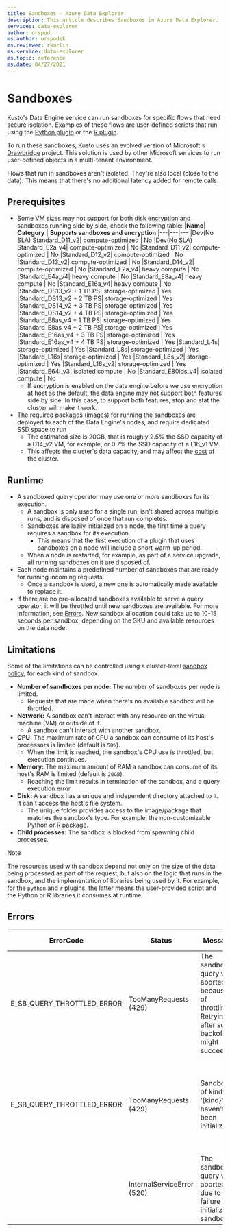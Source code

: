 ```yaml
---
title: Sandboxes - Azure Data Explorer
description: This article describes Sandboxes in Azure Data Explorer.
services: data-explorer
author: orspod
ms.author: orspodek
ms.reviewer: rkarlin
ms.service: data-explorer
ms.topic: reference
ms.date: 04/27/2021
---
```

# Sandboxes

Kusto's Data Engine service can run sandboxes for specific flows that need secure isolation.
Examples of these flows are user-defined scripts that run using the [Python plugin](../query/pythonplugin.md) or the [R plugin](../query/rplugin.md).

To run these sandboxes, Kusto uses an evolved version of Microsoft's [Drawbridge](https://www.microsoft.com/research/project/drawbridge/) project. This solution is used by other Microsoft services to run user-defined objects in a multi-tenant environment.

Flows that run in sandboxes aren't isolated. They're also local (close to the data). This means that there's no additional latency added for remote calls.

## Prerequisites

* Some VM sizes may not support for both [disk encryption](../../security.md#data-protection) and sandboxes running side by side, check the following table:
    |**Name**| **Category** | **Supports sandboxes and encryption**
    |---|---|---
    |Dev(No SLA) Standard_D11_v2| compute-optimized | No
    |Dev(No SLA) Standard_E2a_v4| compute-optimized | No
    |Standard_D11_v2| compute-optimized | No
    |Standard_D12_v2| compute-optimized | No
    |Standard_D13_v2| compute-optimized | No
    |Standard_D14_v2| compute-optimized | No
    |Standard_E2a_v4| heavy compute | No
    |Standard_E4a_v4| heavy compute | No
    |Standard_E8a_v4| heavy compute | No
    |Standard_E16a_v4| heavy compute | No
    |Standard_DS13_v2 + 1&nbsp;TB&nbsp;PS| storage-optimized | Yes
    |Standard_DS13_v2 + 2&nbsp;TB&nbsp;PS| storage-optimized | Yes
    |Standard_DS14_v2 + 3&nbsp;TB&nbsp;PS| storage-optimized | Yes
    |Standard_DS14_v2 + 4&nbsp;TB&nbsp;PS| storage-optimized | Yes
    |Standard_E8as_v4 + 1&nbsp;TB&nbsp;PS| storage-optimized | Yes
    |Standard_E8as_v4 + 2&nbsp;TB&nbsp;PS| storage-optimized | Yes
    |Standard_E16as_v4 + 3&nbsp;TB&nbsp;PS| storage-optimized | Yes
    |Standard_E16as_v4 + 4&nbsp;TB&nbsp;PS| storage-optimized | Yes
    |Standard_L4s| storage-optimized | Yes
    |Standard_L8s| storage-optimized | Yes
    |Standard_L16s| storage-optimized | Yes
    |Standard_L8s_v2| storage-optimized | Yes
    |Standard_L16s_v2| storage-optimized | Yes
    |Standard_E64i_v3| isolated compute | No
    |Standard_E80ids_v4| isolated compute | No
  * If encryption is enabled on the data engine before we use encryption at host as the default, the data engine may not support both features side by side. In this case, to support both features, stop and stat the cluster will make it work.
* The required packages (images) for running the sandboxes are deployed to each of the Data Engine's nodes, and require dedicated SSD space to run
  * The estimated size is 20GB, that is roughly 2.5% the SSD capacity of a D14_v2 VM, for example, or 0.7% the SSD capacity of a L16_v1 VM.
  * This affects the cluster's data capacity, and may affect the [cost](https://azure.microsoft.com/pricing/details/data-explorer) of the cluster.

## Runtime

* A sandboxed query operator may use one or more sandboxes for its execution.
  * A sandbox is only used for a single run, isn't shared across multiple runs, and is disposed of once that run completes.
  * Sandboxes are lazily initialized on a node, the first time a query requires a sandbox for its execution.
    * This means that the first execution of a plugin that uses sandboxes on a node will include a short warm-up period.
  * When a node is restarted, for example, as part of a service upgrade, all running sandboxes on it are disposed of.
* Each node maintains a predefined number of sandboxes that are ready for running incoming requests.
  * Once a sandbox is used, a new one is automatically made available to replace it.
* If there are no pre-allocated sandboxes available to serve a query operator, it will be throttled until new sandboxes are available. For more information, see [Errors](#errors). New sandbox allocation could take up to 10-15 seconds per sandbox, depending on the SKU and available resources on the data node.

## Limitations

Some of the  limitations can be controlled using a cluster-level [sandbox policy](../management/sandboxpolicy.md), for each kind of sandbox.

* **Number of sandboxes per node:** The number of sandboxes per node is limited.
  * Requests that are made when there's no available sandbox will be throttled.
* **Network:** A sandbox can't interact with any resource on the virtual machine (VM) or outside of it.
  * A sandbox can't interact with another sandbox.
* **CPU:** The maximum rate of CPU a sandbox can consume of its host's processors is limited (default is `50%`).
  * When the limit is reached, the sandbox's CPU use is throttled, but execution continues.
* **Memory:** The maximum amount of RAM a sandbox can consume of its host's RAM is limited (default is `20GB`).
  * Reaching the limit results in termination of the sandbox, and a query execution error.
* **Disk:** A sandbox has a unique and independent directory attached to it. It can't access the host's file system.
  * The unique folder provides access to the image/package that matches the sandbox's type. For example, the non-customizable Python or R package.
* **Child processes:** The sandbox is blocked from spawning child processes.

> [!NOTE]
> The resources used with sandbox depend not only on the size of the data being processed as part of the request,
> but also on the logic that runs in the sandbox, and the implementation of libraries being used by it.
> For example, for the `python` and `r` plugins, the latter means the user-provided script and the Python or R libraries it consumes at runtime.

## Errors

|ErrorCode                 |Status                     |Message                                                                                            |Potential reason                                                                                                    |
|--------------------------|---------------------------|---------------------------------------------------------------------------------------------------|--------------------------------------------------------------------------------------------------------------------|
|E_SB_QUERY_THROTTLED_ERROR|TooManyRequests (429)      |The sandboxed query was aborted because of throttling. Retrying after some backoff might succeed   |There are no available sandboxes on the target node. New sandboxes should become available in a few seconds         |
|E_SB_QUERY_THROTTLED_ERROR|TooManyRequests (429)      |Sandboxes of kind '{kind}' haven't yet been initialized                                            |The sandbox policy has recently changed. New sandboxes obeying the new policy will become available in a few seconds|
|                          |InternalServiceError (520) |The sandboxed query was aborted due to a failure in initializing sandboxes                         |An unexpected infrastructure failure.                         |
